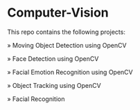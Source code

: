 # Computer-Vision

This repo contains the following projects:

» Moving Object Detection using OpenCV

» Face Detection using OpenCV

» Facial Emotion Recognition using OpenCV

» Object Tracking using OpenCV

» Facial Recognition
